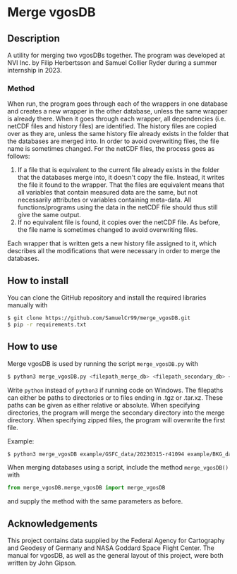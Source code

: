 # Merge vgosDB 

## Description

A utility for merging two vgosDBs together. The program was developed at NVI Inc. by Filip Herbertsson and Samuel Collier Ryder during a summer internship in 2023.

### Method

When run, the program goes through each of the wrappers in one database and creates a new wrapper in the other database, unless the same wrapper is already there. When it goes through each wrapper, all dependencies (i.e. netCDF files and history files) are identified. The history files are copied over as they are, unless the same history file already exists in the folder that the databases are merged into. In order to avoid overwriting files, the file name is sometimes changed. For the netCDF files, the process goes as follows:

1. If a file that is equivalent to the current file already exists in the folder that the databases merge into, it doesn't copy the file. Instead, it writes the file it found to the wrapper. That the files are equivalent means that all variables that contain measured data are the same, but not necessarily attributes or variables containing meta-data. All functions/programs using the data in the netCDF file should thus still give the same output.
2. If no equivalent file is found, it copies over the netCDF file. As before, the file name is sometimes changed to avoid overwriting files.

Each wrapper that is written gets a new history file assigned to it, which describes all the modifications that were necessary in order to merge the databases.

## How to install

You can clone the GitHub repository and install the required libraries manually with

```bash
$ git clone https://github.com/SamuelCr99/merge_vgosDB.git
$ pip -r requirements.txt
```

## How to use

Merge vgosDB is used by running the script `merge_vgosDB.py` with

```bash
$ python3 merge_vgosDB.py <filepath_merge_db> <filepath_secondary_db> <name_executer>
```

Write `python` instead of `python3` if running code on Windows. The filepaths can either be paths to directories or to files ending in .tgz or .tar.xz. These paths can be given as either relative or absolute. When specifying directories, the program will merge the secondary directory into the merge directory. When specifying zipped files, the program will overwrite the first file.

Example: 
```bash
$ python3 merge_vgosDB example/GSFC_data/20230315-r41094 example/BKG_data/20230315-r41094 "NVI Inc."
```

When merging databases using a script, include the method `merge_vgosDB()` with

```python
from merge_vgosDB.merge_vgosDB import merge_vgosDB
```

and supply the method with the same parameters as before.

## Acknowledgements

This project contains data supplied by the Federal Agency for Cartography and Geodesy of Germany and NASA Goddard Space Flight Center. The manual for vgosDB, as well as the general layout of this project, were both written by John Gipson.
